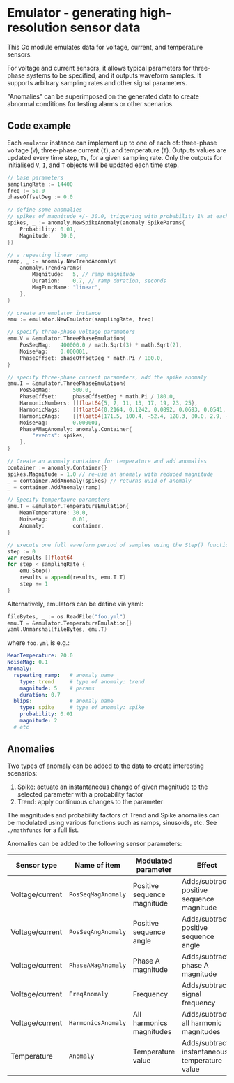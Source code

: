 # Emulator - generating high-resolution sensor data

This Go module emulates data for voltage, current, and temperature sensors.

For voltage and current sensors, it allows typical parameters for three-phase systems to be specified, and it outputs waveform samples. It supports arbitrary sampling rates and other signal parameters.

"Anomalies" can be superimposed on the generated data to create abnormal conditions for testing alarms or other scenarios.

## Code example

Each `emulator` instance can implement up to one of each of: three-phase voltage (`V`), three-phase current (`I`), and temperature (`T`). Outputs values are updated every time step, `Ts`, for a given sampling rate. Only the outputs for initialised `V`, `I`, and `T` objects will be updated each time step.

```go
// base parameters
samplingRate := 14400
freq := 50.0
phaseOffsetDeg := 0.0

// define some anomalies
// spikes of magnitude +/- 30.0, triggering with probability 1% at each time step
spikes, _ := anomaly.NewSpikeAnomaly(anomaly.SpikeParams{
    Probability: 0.01,
    Magnitude:   30.0,
})

// a repeating linear ramp
ramp, _ := anomaly.NewTrendAnomaly(
    anomaly.TrendParams{
        Magnitude:   5, // ramp magnitude
        Duration:    0.7, // ramp duration, seconds
        MagFuncName: "linear",
    },
)

// create an emulator instance
emu := emulator.NewEmulator(samplingRate, freq)

// specify three-phase voltage parameters
emu.V = &emulator.ThreePhaseEmulation{
    PosSeqMag:   400000.0 / math.Sqrt(3) * math.Sqrt(2),
    NoiseMag:    0.000001,
    PhaseOffset: phaseOffsetDeg * math.Pi / 180.0,
}

// specify three-phase current parameters, add the spike anomaly
emu.I = &emulator.ThreePhaseEmulation{
    PosSeqMag:       500.0,
    PhaseOffset:     phaseOffsetDeg * math.Pi / 180.0,
    HarmonicNumbers: []float64{5, 7, 11, 13, 17, 19, 23, 25},
    HarmonicMags:    []float64{0.2164, 0.1242, 0.0892, 0.0693, 0.0541, 0.0458, 0.0370, 0.0332},
    HarmonicAngs:    []float64{171.5, 100.4, -52.4, 128.3, 80.0, 2.9, -146.8, 133.9},
    NoiseMag:        0.000001,
    PhaseAMagAnomaly: anomaly.Container{
        "events": spikes,
    },
}

// Create an anomaly container for temperature and add anomalies
container := anomaly.Container{}
spikes.Magnitude = 1.0 // re-use an anomaly with reduced magnitude
_ = container.AddAnomaly(spikes) // returns uuid of anomaly
_ = container.AddAnomaly(ramp)

// Specify tempertaure parameters
emu.T = &emulator.TemperatureEmulation{
    MeanTemperature: 30.0,
    NoiseMag:        0.01,
    Anomaly:         container,
}

// execute one full waveform period of samples using the Step() function
step := 0
var results []float64
for step < samplingRate {
    emu.Step()
    results = append(results, emu.T.T)
    step += 1
}
```

Alternatively, emulators can be define via yaml:

```go
fileBytes, _ := os.ReadFile("foo.yml")
emu.T = &emulator.TemperatureEmulation{}
yaml.Unmarshal(fileBytes, emu.T)
```

where `foo.yml` is e.g.:

```yaml
MeanTemperature: 20.0
NoiseMag: 0.1
Anomaly:
  repeating_ramp:   # anomaly name
    type: trend     # type of anomaly: trend
    magnitude: 5    # params
    duration: 0.7
  blips:            # anomaly name
    type: spike     # type of anomaly: spike
    probability: 0.01
    magnitude: 2
  # etc
```

## Anomalies

Two types of anomaly can be added to the data to create interesting scenarios:
1. Spike: actuate an instantaneous change of given magnitude to the selected parameter with a probability factor
2. Trend: apply continuous changes to the parameter

The magnitudes and probability factors of Trend and Spike anomalies can be modulated using various functions such as ramps, sinusoids, etc. See `./mathfuncs` for a full list.

Anomalies can be added to the following sensor parameters:

| Sensor type     | Name of item       | Modulated parameter         | Effect                                         | Units         |
| --------------- | ------------------ | --------------------------- | ---------------------------------------------- | ------------- |
| Voltage/current | `PosSeqMagAnomaly` | Positive sequence magnitude | Adds/subtracts positive sequence magnitude     | Volts or Amps |
| Voltage/current | `PosSeqAngAnomaly` | Positive sequence angle     | Adds/subtracts positive sequence angle         | Degrees       |
| Voltage/current | `PhaseAMagAnomaly` | Phase A magnitude           | Adds/subtracts phase A magnitude               | Volts or Amps |
| Voltage/current | `FreqAnomaly`      | Frequency                   | Adds/subtracts signal frequency                | Hz            |
| Voltage/current | `HarmonicsAnomaly` | All harmonics magnitudes    | Adds/subtracts all harmonic magnitudes         | per unit      |
| Temperature     | `Anomaly`          | Temperature value           | Adds/subtracts instantaneous temperature value | Degrees C     |
